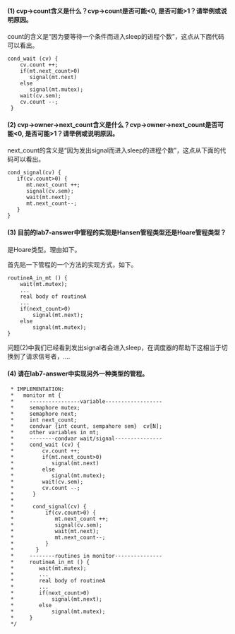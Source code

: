 #### (1) cvp->count含义是什么？cvp->count是否可能<0, 是否可能>1？请举例或说明原因。
count的含义是“因为要等待一个条件而进入sleep的进程个数”，这点从下面代码可以看出。
```
cond_wait (cv) {
    cv.count ++;
    if(mt.next_count>0)
       signal(mt.next)
    else
       signal(mt.mutex);
    wait(cv.sem);
    cv.count --;
 }
```
#### (2) cvp->owner->next_count含义是什么？cvp->owner->next_count是否可能<0, 是否可能>1？请举例或说明原因。
next_count的含义是“因为发出signal而进入sleep的进程个数”，这点从下面的代码可以看出。
```
cond_signal(cv) {
   if(cv.count>0) {
      mt.next_count ++;
      signal(cv.sem);
      wait(mt.next);
      mt.next_count--;
   }
}
```
#### (3) 目前的lab7-answer中管程的实现是Hansen管程类型还是Hoare管程类型？
是Hoare类型。理由如下。

首先贴一下管程的一个方法的实现方式，如下。
```
routineA_in_mt () {
    wait(mt.mutex);
    ...
    real body of routineA
    ...
    if(next_count>0)
        signal(mt.next);
    else
        signal(mt.mutex);
}
```
问题(2)中我们已经看到发出signal者会进入sleep，在调度器的帮助下这相当于切换到了请求信号者，....

#### (4) 请在lab7-answer中实现另外一种类型的管程。
```
 * IMPLEMENTATION:
 *   monitor mt {
 *     ----------------variable------------------
 *     semaphore mutex;
 *     semaphore next;
 *     int next_count;
 *     condvar {int count, sempahore sem}  cv[N];
 *     other variables in mt;
 *     --------condvar wait/signal---------------
 *     cond_wait (cv) {
 *         cv.count ++;
 *         if(mt.next_count>0)
 *            signal(mt.next)
 *         else
 *            signal(mt.mutex);
 *         wait(cv.sem);
 *         cv.count --;
 *      }
 *
 *      cond_signal(cv) {
 *          if(cv.count>0) {
 *             mt.next_count ++;
 *             signal(cv.sem);
 *             wait(mt.next);
 *             mt.next_count--;
 *          }
 *       }
 *     --------routines in monitor---------------
 *     routineA_in_mt () {
 *        wait(mt.mutex);
 *        ...
 *        real body of routineA
 *        ...
 *        if(next_count>0)
 *            signal(mt.next);
 *        else
 *            signal(mt.mutex);
 *     }
 */
```
